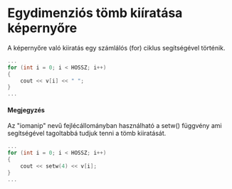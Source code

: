 # Egydimenziós tömb kiíratása képernyőre

A képernyőre való kiiratás egy számlálós \(for\) ciklus segítségével történik.

```cpp
...
for (int i = 0; i < HOSSZ; i++) 
{
    cout << v[i] << " ";
}
...
```

#### Megjegyzés

Az "iomanip" nevű fejlécállományban használható a setw\(\) függvény ami segítségével tagoltabbá tudjuk tenni a tömb kiiratását.

```cpp
...
for (int i = 0; i < HOSSZ; i++) 
{
    cout << setw(4) << v[i];
}
...
```

